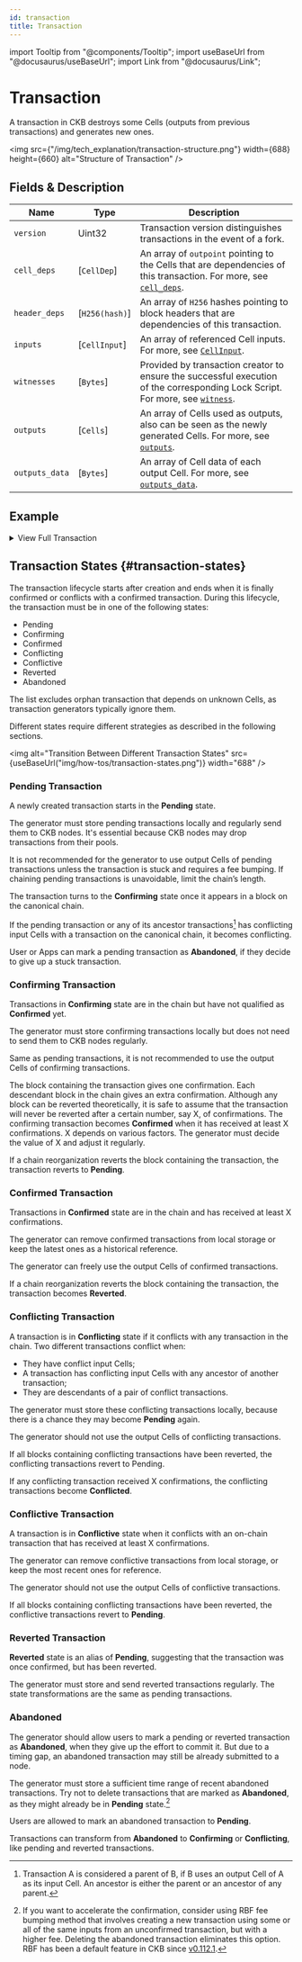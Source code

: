 ```yaml
---
id: transaction
title: Transaction
---
```


import Tooltip from "@components/Tooltip";
import useBaseUrl from "@docusaurus/useBaseUrl";
import Link from "@docusaurus/Link";

# Transaction

A transaction in CKB destroys some Cells (outputs from previous transactions) and generates new ones.

<img src={"/img/tech_explanation/transaction-structure.png"} width={688} height={660} alt="Structure of Transaction" />

## Fields & Description

| Name           | Type           | Description                                                                                                                                                     |
| -------------- | -------------- | --------------------------------------------------------------------------------------------------------------------------------------------------------------- |
| `version`      | Uint32         | Transaction version distinguishes transactions in the event of a fork.                                                                                          |
| `cell_deps`    | [`CellDep`]    | An array of `outpoint` pointing to the Cells that are dependencies of this transaction. For more, see [`cell_deps`](/docs/tech-explanation/cell-deps).          |
| `header_deps`  | [`H256(hash)`] | An array of `H256` hashes pointing to block headers that are dependencies of this transaction.                                                                  |
| `inputs`       | [`CellInput`]  | An array of referenced Cell inputs. For more, see [`CellInput`](/docs/tech-explanation/cellinput).                                                              |
| `witnesses`    | [`Bytes`]      | Provided by transaction creator to ensure the successful execution of the corresponding Lock Script. For more, see [`witness`](/docs/tech-explanation/witness). |
| `outputs`      | [`Cells`]      | An array of Cells used as outputs, also can be seen as the newly generated Cells. For more, see [`outputs`](/docs/tech-explanation/outputs).                    |
| `outputs_data` | [`Bytes`]      | An array of Cell data of each output Cell. For more, see [`outputs_data`](/docs/tech-explanation/outputs-data).                                                 |

## Example

<details>
  <summary>View Full Transaction</summary>

```json
{
  "version": "0x0",
  "cell_deps": [
    {
      "out_point": {
        "tx_hash": "0xbd864a269201d7052d4eb3f753f49f7c68b8edc386afc8bb6ef3e15a05facca2",
        "index": "0x0"
      },
      "dep_type": "dep_group"
    }
  ],
  "header_deps": [
    "0xaa1124da6a230435298d83a12dd6c13f7d58caf7853f39cea8aad992ef88a422"
  ],
  "inputs": [
    {
      "previous_output": {
        "tx_hash": "0x8389eba3ae414fb6a3019aa47583e9be36d096c55ab2e00ec49bdb012c24844d",
        "index": "0x1"
      },
      "since": "0x0"
    }
  ],
  "outputs": [
    {
      "capacity": "0x746a528800",
      "lock": {
        "code_hash": "0x9bd7e06f3ecf4be0f2fcd2188b23f1b9fcc88e5d4b65a8637b17723bbda3cce8",
        "args": "0x56008385085341a6ed68decfabb3ba1f3eea7b68",
        "hash_type": "type"
      },
      "type": null
    },
    {
      "capacity": "0x1561d9307e88",
      "lock": {
        "code_hash": "0x9bd7e06f3ecf4be0f2fcd2188b23f1b9fcc88e5d4b65a8637b17723bbda3cce8",
        "args": "0x886d23a7858f12ebf924baaacd774a5e2cf81132",
        "hash_type": "type"
      },
      "type": null
    }
  ],
  "outputs_data": [
    "0x",
    "0x"
  ],
  "witnesses": ["0x55000000100000005500000055000000410000004a975e08ff99fa0001
    42ff3b86a836b43884b5b46f91b149f7cc5300e8607e633b7a29c94dc01c6616a12f62e74a1
    415f57fcc5a00e41ac2d7034e90edf4fdf800"
  ]
}
```

</details>

## Transaction States {#transaction-states}

The transaction lifecycle starts after creation and ends when it is finally confirmed or conflicts with a confirmed transaction. During this lifecycle, the transaction must be in one of the following states:

- Pending
- Confirming
- Confirmed
- Conflicting
- Conflictive
- Reverted
- Abandoned

The list excludes <Tooltip>orphan transaction</Tooltip> that depends on unknown Cells, as transaction generators typically ignore them.

Different states require different strategies as described in the following sections.

<img
alt="Transition Between Different Transaction States"
src={useBaseUrl("img/how-tos/transaction-states.png")}
width="688"
/>

### Pending Transaction

A newly created transaction starts in the **Pending** state.

The generator must store pending transactions locally and regularly send them to CKB nodes. It's essential because CKB nodes may drop transactions from their pools.

It is not recommended for the generator to use output Cells of pending transactions unless the transaction is stuck and requires a <Tooltip>fee bumping</Tooltip>. If chaining pending transactions is unavoidable, limit the chain’s length.

The transaction turns to the **Confirming** state once it appears in a block on the canonical chain.

If the pending transaction or any of its ancestor transactions[^1] has conflicting input Cells with a transaction on the canonical chain, it becomes conflicting.

User or Apps can mark a pending transaction as **Abandoned**, if they decide to give up a stuck transaction.

### Confirming Transaction

Transactions in **Confirming** state are in the chain but have not qualified as **Confirmed** yet.

The generator must store confirming transactions locally but does not need to send them to CKB nodes regularly.

Same as pending transactions, it is not recommended to use the output Cells of confirming transactions.

The block containing the transaction gives one confirmation. Each descendant block in the chain gives an extra confirmation. Although any block can be reverted theoretically, it is safe to assume that the transaction will never be reverted after a certain number, say X, of confirmations. The confirming transaction becomes **Confirmed** when it has received at least X confirmations. X depends on various factors. The generator must decide the value of X and adjust it regularly.

If a chain reorganization reverts the block containing the transaction, the transaction reverts to **Pending**.

### Confirmed Transaction

Transactions in **Confirmed** state are in the chain and has received at least X confirmations.

The generator can remove confirmed transactions from local storage or keep the latest ones as a historical reference.

The generator can freely use the output Cells of confirmed transactions.

If a chain reorganization reverts the block containing the transaction, the transaction becomes **Reverted**.

### Conflicting Transaction

A transaction is in **Conflicting** state if it conflicts with any transaction in the chain. Two different transactions conflict when:

- They have conflict input Cells;
- A transaction has conflicting input Cells with any ancestor of another transaction;
- They are descendants of a pair of conflict transactions.

The generator must store these conflicting transactions locally, because there is a chance they may become **Pending** again.

The generator should not use the output Cells of conflicting transactions.

If all blocks containing conflicting transactions have been reverted, the conflicting transactions revert to Pending.

If any conflicting transaction received X confirmations, the conflicting transactions become **Conflicted**.

### Conflictive Transaction

A transaction is in **Conflictive** state when it conflicts with an on-chain transaction that has received at least X confirmations.

The generator can remove conflictive transactions from local storage, or keep the most recent ones for reference.

The generator should not use the output Cells of conflictive transactions.

If all blocks containing conflicting transactions have been reverted, the conflictive transactions revert to **Pending**.

### Reverted Transaction

**Reverted** state is an alias of **Pending**, suggesting that the transaction was once confirmed, but has been reverted.

The generator must store and send reverted transactions regularly. The state transformations are the same as pending transactions.

### Abandoned

The generator should allow users to mark a pending or reverted transaction as **Abandoned**, when they give up the effort to commit it. But due to a timing gap, an abandoned transaction may still be already submitted to a node.

The generator must store a sufficient time range of recent abandoned transactions. Try not to delete transactions that are marked as **Abandoned**, as they might already be in **Pending** state.[^2]

Users are allowed to mark an abandoned transaction to **Pending**.

Transactions can transform from **Abandoned** to **Confirming** or **Conflicting**, like pending and reverted transactions.

[^1]: Transaction A is considered a parent of B, if B uses an output Cell of A as its input Cell. An ancestor is either the parent or an ancestor of any parent.
[^2]: If you want to accelerate the confirmation, consider using <Tooltip>RBF</Tooltip> <Tooltip>fee bumping</Tooltip> method that involves creating a new transaction using some or all of the same inputs from an unconfirmed transaction, but with a higher fee. Deleting the abandoned transaction eliminates this option. RBF has been a default feature in CKB since [v0.112.1](https://github.com/nervosnetwork/ckb/releases/tag/v0.112.1).
